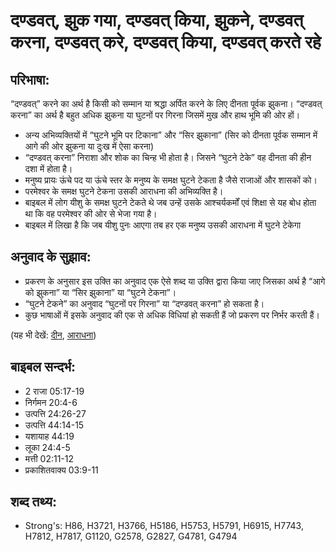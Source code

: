 # दण्डवत्, झुक गया, दण्डवत् किया, झुकने, दण्डवत् करना, दण्डवत् करे, दण्डवत् किया, दण्डवत् करते रहे #

## परिभाषा: ##

“दण्डवत्” करने का अर्थ है किसी को सम्मान या श्रद्धा अर्पित करने के लिए दीनता पूर्वक झुकना। “दण्डवत् करना” का अर्थ है बहुत अधिक झुकना या घुटनों पर गिरना जिसमें मुख और हाथ भूमि की ओर हों।

* अन्य अभिव्यक्तियों में “घुटने भूमि पर टिकाना” और “सिर झुकाना” (सिर को दीनता पूर्वक सम्मान में आगे की ओर झुकना या दुःख में ऐसा करना)
* “दण्डवत् करना” निराशा और शोक का चिन्ह भी होता है। जिसने “घुटने टेके” वह दीनता की हीन दशा में होता है।
* मनुष्य प्रायः ऊंचे पद या ऊंचे स्तर के मनुष्य के समक्ष घुटने टेकता है जैसे राजाओं और शासकों को। 
* परमेश्वर के समक्ष घुटने टेकना उसकी आराधना की अभिव्यक्ति है।
*  बाइबल में लोग यीशु के समक्ष घुटने टेकते थे जब उन्हें उसके आश्चर्यकर्मों एवं शिक्षा से यह बोध होता था कि वह परमेश्वर की ओर से भेजा गया है।
* बाइबल में लिखा है कि जब यीशु पुनः आएगा तब हर एक मनुष्य उसकी आराधना में घुटने टेकेगा

## अनुवाद के सुझाव: ##

* प्रकरण के अनुसार इस उक्ति का अनुवाद एक ऐसे शब्द या उक्ति द्वारा किया जाए जिसका अर्थ है “आगे को झुकना” या “सिर झुकाना” या “घुटने टेकना”।
* “घुटने टेकने” का अनुवाद “घुटनों पर गिरना” या “दण्डवत् करना” हो सकता है।
* कुछ भाषाओं में इसके अनुवाद की एक से अधिक विधियां हो सकती हैं जो प्रकरण पर निर्भर करती हैं।

(यह भी देखें: [दीन](../humble.md), [आराधना](../worship.md))

## बाइबल सन्दर्भ: ##

* 2 राजा 05:17-19
* निर्गमन 20:4-6
* उत्पत्ति 24:26-27
* उत्पत्ति 44:14-15
* यशायाह 44:19
* लूका 24:4-5
* मत्ती 02:11-12
* प्रकाशितवाक्य 03:9-11

## शब्द तथ्य: ##

* Strong's: H86, H3721, H3766, H5186, H5753, H5791, H6915, H7743, H7812, H7817, G1120, G2578, G2827, G4781, G4794

